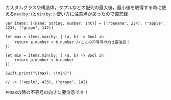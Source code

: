 <!-- title:Swift：配列のmax(by:),min(by:)の使い方 -->
カスタムクラスや構造体，タプルなどの配列の最大値，最小値を取得する時に使える`max(by:)`と`min(by:)`
使い方に注意点があったので備忘録

```swift:
var items: [(name: String, number: Int)] = [("banana", 234), ("apple", 423), ("grape", 142)]
    
let max = items.max(by: { (a, b) -> Bool in
    return a.number < b.number //ここの不等号の向き要注意！
})
    
let min = items.min(by: { (a, b) -> Bool in
    return a.number < b.number
})
    
Swift.print("\(max), \(min)")

// -> ("apple", 423), ("grape", 142)
```

※maxの時の不等号の向きに要注意です！
